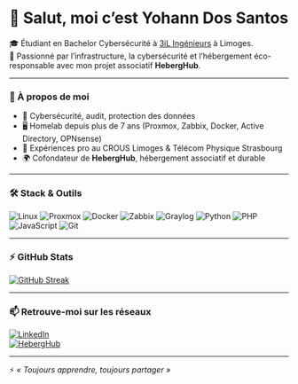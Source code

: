 # 👋 Salut, moi c’est Yohann Dos Santos

🎓 Étudiant en Bachelor Cybersécurité à [3iL Ingénieurs](https://www.3il-ingenieurs.fr/) à Limoges.  
🌱 Passionné par l’infrastructure, la cybersécurité et l’hébergement éco-responsable avec mon projet associatif **HebergHub**.

---

### 🚀 À propos de moi

- 🔐 Cybersécurité, audit, protection des données  
- 🖥️ Homelab depuis plus de 7 ans (Proxmox, Zabbix, Docker, Active Directory, OPNsense)  
- 💼 Expériences pro au CROUS Limoges & Télécom Physique Strasbourg  
- 🌍 Cofondateur de **HebergHub**, hébergement associatif et durable  

---

### 🛠️ Stack & Outils

![Linux](https://img.shields.io/badge/Linux-FCC624?style=for-the-badge&logo=linux&logoColor=black) 
![Proxmox](https://img.shields.io/badge/Proxmox-E01C4F?style=for-the-badge&logo=proxmox&logoColor=white) 
![Docker](https://img.shields.io/badge/Docker-2496ED?style=for-the-badge&logo=docker&logoColor=white) 
![Zabbix](https://img.shields.io/badge/Zabbix-EE595A?style=for-the-badge&logo=zabbix&logoColor=white)
![Graylog](https://img.shields.io/badge/Graylog-1D2731?style=for-the-badge&logo=graylog&logoColor=white)
![Python](https://img.shields.io/badge/Python-3776AB?style=for-the-badge&logo=python&logoColor=white) 
![PHP](https://img.shields.io/badge/PHP-777BB4?style=for-the-badge&logo=php&logoColor=white) 
![JavaScript](https://img.shields.io/badge/JavaScript-F7DF1E?style=for-the-badge&logo=javascript&logoColor=black) 
![Git](https://img.shields.io/badge/Git-F05032?style=for-the-badge&logo=git&logoColor=white)  

---

### ⚡ GitHub Stats

[![GitHub Streak](https://streak-stats.demolab.com?user=MoutonMesquin&theme=dark&locale=fr&short_numbers=true&date_format=j%20M%5B%20Y%5D&mode=weekly)](https://git.io/streak-stats)

---

### 📫 Retrouve-moi sur les réseaux

[![LinkedIn](https://img.shields.io/badge/-LinkedIn-0A66C2?style=for-the-badge&logo=linkedin&logoColor=white)](https://www.linkedin.com/in/yohann-dos-santos/)  
[![HebergHub](https://img.shields.io/badge/-HebergHub-4AB197?style=for-the-badge)](https://github.com/heberghub)  

---

⚡ *« Toujours apprendre, toujours partager »*
